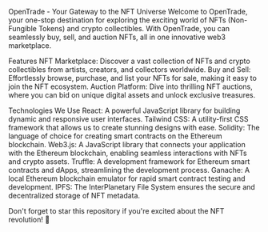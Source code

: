 OpenTrade - Your Gateway to the NFT Universe
Welcome to OpenTrade, your one-stop destination for exploring the exciting world of NFTs (Non-Fungible Tokens) and crypto collectibles. 
With OpenTrade, you can seamlessly buy, sell, and auction NFTs, all in one innovative web3 marketplace.



Features
NFT Marketplace: Discover a vast collection of NFTs and crypto collectibles from artists, creators, and collectors worldwide.
Buy and Sell: Effortlessly browse, purchase, and list your NFTs for sale, making it easy to join the NFT ecosystem.
Auction Platform: Dive into thrilling NFT auctions, where you can bid on unique digital assets and unlock exclusive treasures.



Technologies We Use
React: A powerful JavaScript library for building dynamic and responsive user interfaces.
Tailwind CSS: A utility-first CSS framework that allows us to create stunning designs with ease.
Solidity: The language of choice for creating smart contracts on the Ethereum blockchain.
Web3.js: A JavaScript library that connects your application with the Ethereum blockchain, enabling seamless interactions with NFTs and crypto assets.
Truffle: A development framework for Ethereum smart contracts and dApps, streamlining the development process.
Ganache: A local Ethereum blockchain emulator for rapid smart contract testing and development.
IPFS: The InterPlanetary File System ensures the secure and decentralized storage of NFT metadata.


Don't forget to star this repository if you're excited about the NFT revolution! 🌟
